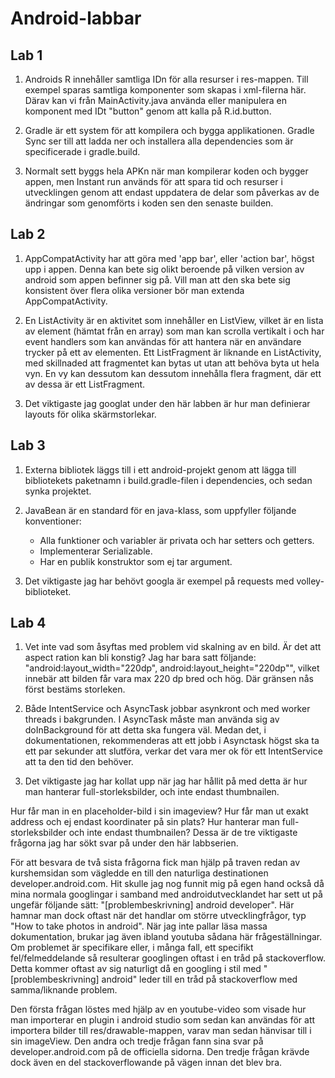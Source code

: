 # Android-labbar

## Lab 1
1. Androids R innehåller samtliga IDn för alla resurser i res-mappen. 
Till exempel sparas samtliga komponenter som skapas i xml-filerna här. 
Därav kan vi från MainActivity.java använda eller 
manipulera en komponent med IDt "button" genom att kalla på R.id.button.

2. Gradle är ett system för att kompilera och bygga applikationen.
Gradle Sync ser till att ladda ner och installera alla dependencies som
är specificerade i gradle.build.

3. Normalt sett byggs hela APKn när man kompilerar koden och bygger appen, men 
Instant run används för att spara tid och resurser i utvecklingen genom att 
endast uppdatera de delar som påverkas av de ändringar som genomförts i koden 
sen den senaste builden. 

## Lab 2
1. AppCompatActivity har att göra med 'app bar', eller 'action bar', högst upp i 
appen. Denna kan bete sig olikt beroende på vilken version av android som appen 
befinner sig på. Vill man att den ska bete sig konsistent över flera olika 
versioner bör man extenda AppCompatActivity.

2. En ListActivity är en aktivitet som innehåller en ListView, vilket är en lista 
av element (hämtat från en array) som man kan scrolla vertikalt i och har 
event handlers som kan användas för att hantera när en användare trycker på ett
av elementen. Ett ListFragment är liknande en ListActivity, med skillnaded att 
fragmentet kan bytas ut utan att behöva byta ut hela vyn. En vy kan dessutom 
kan dessutom innehålla flera fragment, där ett av dessa är ett ListFragment.

3. Det viktigaste jag googlat under den här labben är hur man definierar 
layouts för olika skärmstorlekar.

## Lab 3
1. Externa bibliotek läggs till i ett android-projekt genom att lägga till 
bibliotekets paketnamn i build.gradle-filen i dependencies,
och sedan synka projektet.

2. JavaBean är en standard för en java-klass, som uppfyller följande konventioner: 
    * Alla funktioner och variabler är privata och har setters och getters.
    * Implementerar Serializable.
    * Har en publik konstruktor som ej tar argument.

3. Det viktigaste jag har behövt googla är exempel på requests med volley-biblioteket.

## Lab 4
1. Vet inte vad som åsyftas med problem vid skalning av en bild. Är det att aspect ration kan bli konstig?
Jag har bara satt följande: "android:layout_width="220dp", android:layout_height="220dp"", 
vilket innebär att bilden får vara max 220 dp bred och hög. 
Där gränsen nås först bestäms storleken. 

2. Både IntentService och AsyncTask jobbar asynkront och med worker threads i bakgrunden. 
I AsyncTask måste man använda sig av doInBackground för att detta ska fungera väl. Medan det, i dokumentationen, 
rekommenderas att ett jobb i Asynctask högst ska ta ett par sekunder att slutföra, 
verkar det vara mer ok för ett IntentService att ta den tid den behöver.

3. Det viktigaste jag har kollat upp när jag har hållit på med detta är hur man hanterar full-storleksbilder, och inte endast thumbnailen.

Hur får man in en placeholder-bild i sin imageview? Hur får man ut exakt address och ej endast koordinater på sin plats? 
Hur hanterar man full-storleksbilder och inte endast thumbnailen? Dessa är de tre viktigaste frågorna jag har sökt svar på under den här labbserien.

För att besvara de två sista frågorna fick man hjälp på traven redan av kurshemsidan 
som vägledde en till den naturliga destinationen developer.android.com.
Hit skulle jag nog funnit mig på egen hand också då mina normala googlingar 
i samband med androidutvecklandet har sett ut på ungefär följande sätt: "[problembeskrivning] android developer". 
Här hamnar man dock oftast när det handlar om större utvecklingfrågor, typ "How to take photos in android". 
När jag inte pallar läsa massa dokumentation, brukar jag även ibland youtuba sådana här frågeställningar.
Om problemet är specifikare eller, i många fall, ett specifikt fel/felmeddelande så resulterar googlingen oftast i en tråd på stackoverflow. 
Detta kommer oftast av sig naturligt då en googling i stil med "[problembeskrivning] android" leder till en tråd på stackoverflow med samma/liknande problem.

Den första frågan löstes med hjälp av en youtube-video som visade hur man importerar 
en plugin i android studio som sedan kan användas för att importera bilder till res/drawable-mappen, varav man sedan hänvisar till i sin imageView.
Den andra och tredje frågan fann sina svar på developer.android.com på de officiella sidorna. 
Den tredje frågan krävde dock även en del stackoverflowande på vägen innan det blev bra.

